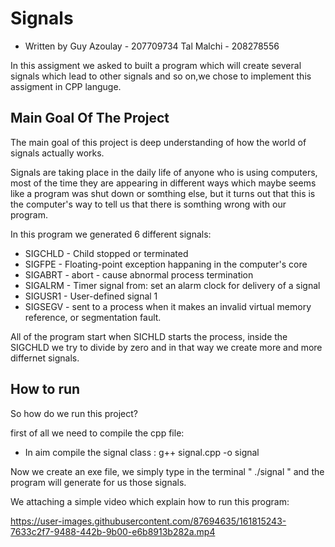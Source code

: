 # Signals

* Written by Guy Azoulay - 207709734 
             Tal Malchi -  208278556

In this assigment we asked to built a program which will create several signals
which lead to other signals and so on,we chose to implement this assigment in CPP languge.

## Main Goal Of The Project
The main goal of this project is deep understanding of how the
world of signals actually works.

Signals are taking place in the daily life of anyone who is using computers, 
most of the time they are appearing in different ways which maybe seems
like a program was shut down or somthing else, but it turns out that this is
the computer's way to tell us that there is somthing wrong with our program.

In this program we generated 6 different signals:
* SIGCHLD - Child stopped or terminated
* SIGFPE - Floating-point exception happaning in the computer's core
* SIGABRT - abort - cause abnormal process termination
* SIGALRM - Timer signal from: set an alarm clock for delivery of a signal
* SIGUSR1 - User-defined signal 1
* SIGSEGV - sent to a process when it makes an invalid virtual memory reference, or segmentation fault.
 
 All of the program start when SICHLD starts the process, inside the SIGCHLD
 we try to divide by zero and in that way we create more and more differnet signals.
 
## How to run

So how do we run this project?

first of all we need to compile the cpp file:
* In aim compile the signal class : g++ signal.cpp -o signal


Now we create an exe file, we simply type in the terminal "   ./signal    "
and the program will generate for us those signals.


We attaching a simple video which explain how to run this program:
 
 

https://user-images.githubusercontent.com/87694635/161815243-7633c2f7-9488-442b-9b00-e6b8913b282a.mp4


 
 
 
 
 
 
 
 
 
 
 
 

